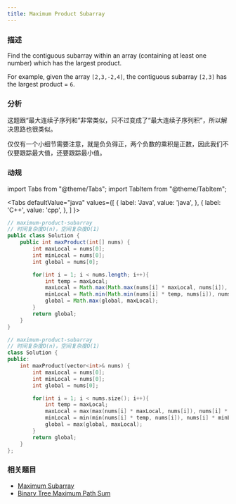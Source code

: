 ```yaml
---
title: Maximum Product Subarray
---
```


### 描述

Find the contiguous subarray within an array (containing at least one number) which has the largest product.

For example, given the array `[2,3,-2,4]`,
the contiguous subarray `[2,3]` has the largest product = `6`.

### 分析

这题跟“最大连续子序列和”非常类似，只不过变成了“最大连续子序列积”，所以解决思路也很类似。

仅仅有一个小细节需要注意，就是负负得正，两个负数的乘积是正数，因此我们不仅要跟踪最大值，还要跟踪最小值。

### 动规

import Tabs from "@theme/Tabs";
import TabItem from "@theme/TabItem";

<Tabs
defaultValue="java"
values={[
{ label: 'Java', value: 'java', },
{ label: 'C++', value: 'cpp', },
]
}>
<TabItem value="java">

```java
// maximum-product-subarray
// 时间复杂度O(n)，空间复杂度O(1)
public class Solution {
    public int maxProduct(int[] nums) {
        int maxLocal = nums[0];
        int minLocal = nums[0];
        int global = nums[0];

        for(int i = 1; i < nums.length; i++){
            int temp = maxLocal;
            maxLocal = Math.max(Math.max(nums[i] * maxLocal, nums[i]), nums[i] * minLocal);
            minLocal = Math.min(Math.min(nums[i] * temp, nums[i]), nums[i] * minLocal);
            global = Math.max(global, maxLocal);
        }
        return global;
    }
}
```

</TabItem>
<TabItem value="cpp">

```cpp
// maximum-product-subarray
// 时间复杂度O(n)，空间复杂度O(1)
class Solution {
public:
    int maxProduct(vector<int>& nums) {
        int maxLocal = nums[0];
        int minLocal = nums[0];
        int global = nums[0];

        for(int i = 1; i < nums.size(); i++){
            int temp = maxLocal;
            maxLocal = max(max(nums[i] * maxLocal, nums[i]), nums[i] * minLocal);
            minLocal = min(min(nums[i] * temp, nums[i]), nums[i] * minLocal);
            global = max(global, maxLocal);
        }
        return global;
    }
};
```

</TabItem>
</Tabs>

### 相关题目

- [Maximum Subarray](maximum-subarray.md)
- [Binary Tree Maximum Path Sum](../binary-tree/recursion/binary-tree-maximum-path-sum.md)
